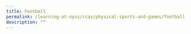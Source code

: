 ```yaml
---
title: Football
permalink: /learning-at-opss/ccas/physical-sports-and-games/football
description: ""
---
```

